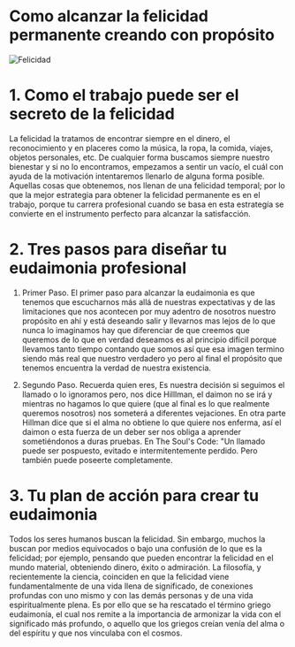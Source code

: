 Como alcanzar la felicidad permanente creando con propósito
===========================================================
![Felicidad](https://img-cdn.hipertextual.com/files/2013/01/Felicidad.jpg?strip=all&lossy=1&quality=57&resize=740%2C490&ssl=1)
# 1. Como el trabajo puede ser el secreto de la felicidad
La felicidad la tratamos de encontrar siempre en el dinero, el reconocimiento y en placeres como la música, la ropa, la comida, viajes, objetos personales, etc. De cualquier forma buscamos siempre nuestro bienestar y si no lo encontramos, empezamos a sentir un vacío, el cuál con ayuda de la motivación intentaremos llenarlo de alguna forma posible. Aquellas cosas que obtenemos, nos llenan de una felicidad temporal; por lo que la mejor estrategia para obtener la felicidad permanente es en el trabajo, porque tu carrera profesional cuando se basa en esta estrategía se convierte en el instrumento perfecto para alcanzar la satisfacción.

# 2. Tres pasos para diseñar tu eudaimonia profesional
1) Primer Paso.
 El primer paso para alcanzar la  eudaimonia  es que tenemos que escucharnos más allá de nuestras expectativas  y de las limitaciones que nos acontecen por muy adentro de nosotros nuestro propósito en ahí y está deseando salir y llevarnos mas lejos de lo que nunca lo imaginamos  hay que diferenciar de que creemos que queremos de lo que en verdad deseamos es al principio difícil porque llevamos tanto tiempo contando que somos así que esa imagen termino siendo más real que nuestro verdadero yo pero al final el propósito que tenemos encuentra la verdad de nuestra existencia. 
 
 2) Segundo Paso.
 Recuerda quien eres, Es nuestra decisión si seguimos el llamado o lo ignoramos pero, nos dice Hilllman, el daimon no se irá y mientras no hagamos lo que quiere (que al final es lo que realmente queremos nosotros) nos someterá a diferentes vejaciones. En otra parte Hillman dice que si el alma no obtiene lo que quiere nos enferma, así el daimon o esta fuerza de un deber ser nos obliga a aprender sometiéndonos a duras pruebas. En The Soul's Code: "Un llamado puede ser pospuesto, evitado e intermitentemente perdido. Pero también puede poseerte completamente. 

# 3. Tu plan de acción para crear tu eudaimonia
Todos los seres humanos buscan la felicidad. Sin embargo, muchos la buscan por medios equivocados o bajo una confusión de lo que es la felicidad; por ejemplo, pensando que pueden encontrar la felicidad en el mundo material, obteniendo dinero, éxito o admiración. La filosofía, y recientemente la ciencia, coinciden en que la felicidad viene fundamentalmente de una vida llena de significado, de conexiones profundas con uno mismo y con las demás personas y de una vida espiritualmente plena. Es por ello que se ha rescatado el término griego eudaimonía, el cual nos remite a la importancia de armonizar la vida con el significado más profundo, o aquello que los griegos creían venía del alma o del espíritu y que nos vinculaba con el cosmos.
